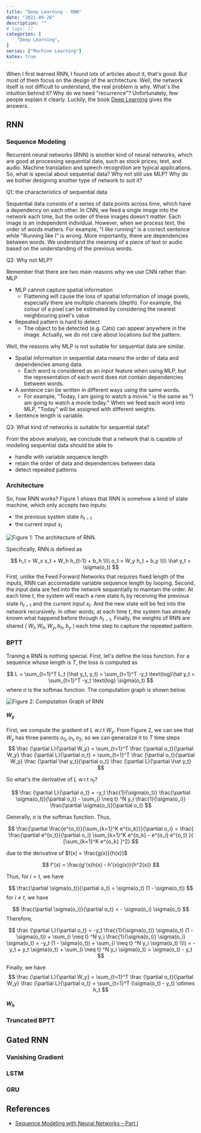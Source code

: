 ```yaml
---
title: "Deep Learning - RNN"
date: "2021-09-26"
description: ""
# tags: []
categories: [
    "Deep Learning",
]
series: ["Machine Learning"]
katex: true
---
```




When I first learned RNN, I found lots of articles about it, that's good. But most of them focus on the design of the architecture. Well, the network itself is not difficult to understand, the real problem is why. What's the intuition behind it? Why do we need "recurrence"? Unfortunately, few people explain it clearly. Luckily, the book [Deep Learning](https://www.amazon.co.uk/Deep-Learning-Adaptive-Computation-Machine/dp/0262035618) gives the answers.



<!--more-->



## RNN

### Sequence Modeling 

Recurrent neural networks (RNN) is another kind of neural networks, which are good at processing sequential data, such as stock prices, text, and audio. Machine translation and speech recognition are typical applications. So, what is special about sequential data? Why not still use MLP? Why do we bother designing another type of network to suit it?

Q1: the characteristics of sequential data

Sequential data consists of a series of data points across time, which have a dependency on each other. In CNN, we feed a single image into the network each time, but the order of these images doesn't matter. Each image is an independent individual. However, when we process text, the order of words matters. For example, "I like running" is a correct sentence while "Running like I" is wrong. More importantly, there are dependencies between words. We understand the meaning of a piece of text or audio based on the understanding of the previous words.



Q2: Why not MLP?

Remember that there are two main reasons why we use CNN rather than MLP

- MLP cannot capture spatial information
  - Flattening will cause the loss of spatial information of image pixels, especially there are multiple channels (depth). For example, the colour of a pixel can be estimated by considering the nearest neighbouring pixel's value
- Repeated pattern is hard to detect
  - The object to be detected (e.g. Cats) can appear anywhere in the image. Actually, we do not care about locations but the pattern.

Well, the reasons why MLP is not suitable for sequential data are similar.

- Spatial information in sequential data means the order of data and dependencies among data.
  - Each word is considered as an input feature when using MLP, but the representation of each word does not contain dependencies between words.
- A sentence can be written in different ways using the same words. 
  - For example, "Today, I am going to watch a movie." is the same as "I am going to watch a movie today." When we feed each word into MLP, "Today" will be assigned with different weights.
- Sentence length is variable.

Q3: What kind of networks is suitable for sequential data?

From the above analysis, we conclude that a network that is capable of modeling sequential data should be able to

- handle with variable sequence length
- retain the order of data and dependencies between data
- detect repeated patterns



### Architecture

So, how RNN works? Figure 1 shows that RNN is somehow a kind of state machine, which only accepts two inputs:

- the previous system state $h_{t-1}$
- the current input $x_t$



![](/blog/post/images/rnn-unfold.png#full "Figure 1: The architecture of RNN.")



Specifically, RNN is defined as


$$
h_t = W_x x_t + W_h h_{t-1} + b_h \\\\ o_t = W_y h_t + b_y \\\\ \hat y_t = \sigma(o_t)
$$
First, unlike the Feed Forward Networks that requires fixed length of the inputs, RNN can accormadate variable sequence length by looping. Second, the input data are fed into the network sequentially to maintain the order. At each time $t$, the system will reach a new state $h_t$ by receiving the previous state $h_{t-1}$ and the current input $x_t$. And the new state will be fed into the network recursively. In other words, at each time $t$, the system has already known what happend before through $h_{t-1}$. Finally, the weights of RNN are shared ( $W_t, W_h, W_y, b_h, b_y$ ) each time step to capture the repeated pattern.



### BPTT

Traning a RNN is nothing special. First, let's define the loss function. For a sequence whose length is $T$, the loss is computed as


$$
L = \sum_{t=1}^T L_t (\hat y_t, y_t) = \sum_{t=1}^T -y_t \text{log}\hat y_t = \sum_{t=1}^T -y_t \text{log} \sigma(o_t)
$$
where $\sigma$ is the softmax function. The computation graph is shown below.



![](/blog/post/images/rnn-graph.png "Figure 2: Computation Graph of RNN")



#### $W_y$



First, we compute the gradient of $L$ w.r.t $W_y$. From Figure 2, we can see that $W_y$ has three parents $o_0, o_1, o_2$, so we can generalize it to $T$ time steps
$$
\frac {\partial L}{\partial W_y} = \sum_{t=1}^T \frac {\partial o_t}{\partial W_y} \frac {\partial L}{\partial o_t} = \sum_{t=1}^T \frac {\partial o_t}{\partial W_y} \frac {\partial \hat y_t}{\partial o_t} \frac {\partial L}{\partial \hat y_t}
$$


So what's the derivative of $L$ w.r.t $o_t$? 


$$
\frac {\partial L}{\partial o_t} = -y_t \frac{1}{\sigma(o_t)} \frac{\partial \sigma(o_t)}{\partial o_t} - \sum_{i \neq t} ^N y_i \frac{1}{\sigma(o_i)} \frac{\partial \sigma(o_i)}{\partial o_t}
$$




Generally, $\sigma$ is the softmax function. Thus,


$$
\frac{\partial \frac{e^{o_t}}{\sum_{k=1}^K e^{o_k}}}{\partial o_i} = \frac{ \frac{\partial e^{o_t}}{\partial o_i} \sum_{k=1}^K e^{o_k} - e^{o_i} e^{o_t} }{ [\sum_{k=1}^K e^{o_k} ]^2}
$$


due to the derivative of $f(x) = \frac{g(x)}{h(x)}$




$$
f'(x) = \frac{g'(x)h(x) - h'(x)g(x)}{h^2(x)}
$$


Thus, for $i = t$, we have


$$
\frac{\partial \sigma(o_t)}{\partial o_t} = \sigma(o_t) (1 - \sigma(o_t))
$$
for $i \ne t$, we have


$$
\frac{\partial \sigma(o_i)}{\partial o_t} = - \sigma(o_i) \sigma(o_t)
$$
Therefore,


$$
\frac {\partial L}{\partial o_t} = -y_t \frac{1}{\sigma(o_t)} \sigma(o_t) (1 - \sigma(o_t)) + \sum_{i \neq t} ^N y_i \frac{1}{\sigma(o_i)} \sigma(o_i) \sigma(o_t) = -y_t (1 - \sigma(o_t)) + \sum_{i \neq t} ^N y_i \sigma(o_t) \\\\ = -y_t + y_t \sigma(o_t) + \sum_{i \neq t} ^N y_i \sigma(o_t) = \sigma(o_t) - y_t
$$


Finally, we have
$$
\frac {\partial L}{\partial W_y} = \sum_{t=1}^T \frac {\partial o_t}{\partial W_y} \frac {\partial L}{\partial o_t} = \sum_{t=1}^T  (\sigma(o_t) - y_t) \otimes h_t
$$


#### $W_h$





### Truncated BPTT



## Gated RNN

### Vanishing Gradient



### LSTM



### GRU



## References

- [Sequence Modeling with Neural Networks – Part I](https://www.kdnuggets.com/2018/10/sequence-modeling-neural-networks-part-1.html)

